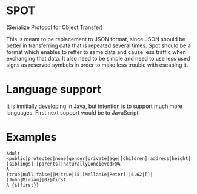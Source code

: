 # SPOT 
(Serialize Protocol for Object Transfer)

This is meant to be replacement to JSON format, since JSON should be better in transferring data that is repeated several times. Spot should be a format which enables to reffer to same data and cause less traffic when exchanging that data. It also need to be simple and need to use less used signs as reserved symbols in order to make less trouble with escaping it.

# Language support

It is innitially developing in Java, but intention is to support much more languages. First next support would be to JavaScript.  

# Examples

<code>Adult \<public|protected|none|gender|private|age|[children]|address|height|[siblings]|[parents]|naturallyConcieved\>@A</code><br />
<code>A {true|null|false||M|true|35|[Mellanie|Peter]||6.62|[]|[John|Miriam]|0}@first</code><br />
<code>A {${first}}</code>

